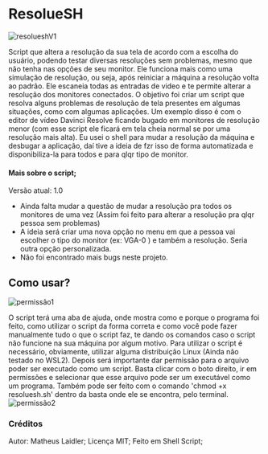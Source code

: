 # ResolueSH

![resolueshV1](https://user-images.githubusercontent.com/76860503/113920807-a5b96000-97bb-11eb-81a7-0c59ad002591.png)

 Script que altera a resolução da sua tela de acordo com a escolha do usuário, podendo testar diversas resoluções sem problemas, mesmo que não tenha nas opções de seu monitor. Ele funciona mais como uma simulação de resolução, ou seja, após reiniciar a máquina a resolução volta ao padrão. Ele escaneia todas as entradas de video e te permite alterar a resolução dos monitores conectados.
 O objetivo foi criar um script que resolva alguns problemas de resolução de tela presentes em algumas situações, como com algumas aplicações. Um exemplo disso é com o editor de vídeo Davinci Resolve ficando bugado em monitores de resolução menor (com esse script ele ficará em tela cheia normal se por uma resolução mais alta). 
 Eu usei o shell para mudar a resolução da máquina e desbugar a aplicação, daí tive a ideia de fzr isso de forma automatizada e disponibiliza-la para todos e para qlqr tipo de monitor.
 
 
#### Mais sobre o script; 
Versão atual: 1.0
  - Ainda falta mudar a questão de mudar a resolução pra todos os monitores de uma vez (Assim foi feito para alterar a resolução pra qlqr pessoa sem problemas)
  - A ideia será criar uma nova opção no menu em que a pessoa vai escolher o tipo do monitor (ex: VGA-0 ) e também a resolução. Seria outra opção personalizada.
  - Não foi encontrado mais bugs neste projeto.
 
## Como usar?
![permissão1](https://user-images.githubusercontent.com/76860503/113920112-c208cd00-97ba-11eb-9ea4-aee0342a3c30.png)
 
 O script terá uma aba de ajuda, onde mostra como e porque o programa foi feito, como utilizar o script da forma correta e como você pode fazer manualmente tudo o que o script faz, te dando os comandos caso o script não funcione na sua máquina por algum motivo.
 Para utilizar o script é necessário, obviamente, utilizar alguma distribuição Linux (Ainda não testado no WSL2). 
Depois será importante dar permissão para o arquivo poder ser executado como um script. Basta clicar com o boto direito, ir em permissões e selecionar que esse arquivo pode ser um executável como um programa. Também pode ser feito com o comando 'chmod +x resoluesh.sh' dentro da basta onde ele se encontra, pelo terminal.
![permissão2](https://user-images.githubusercontent.com/76860503/113920464-317ebc80-97bb-11eb-84cb-aee1f503b0bf.png)

### Créditos
Autor: Matheus Laidler; 
Licença MIT; 
Feito em Shell Script; 

